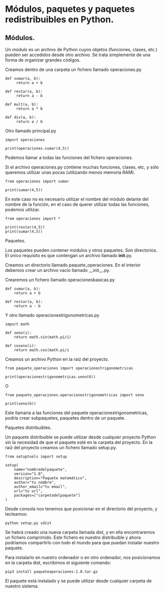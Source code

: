 

# Módulos, paquetes y paquetes redistribuibles en Python.

## Módulos.

Un _módulo_ es un archivo de Python cuyos objetos (funciones, clases, etc.) pueden ser accedidos desde otro archivo. Se trata simplemente de una forma de organizar grandes códigos.

Creamos dentro de una carpeta un fichero llamado operaciones.py
```
def sumar(a, b):
     return a + b

def restar(a, b):
     return a - b

def mult(a, b):
     return a * b

def div(a, b):
     return a / b
```
Otro llamado principal.py
```
import operaciones

print(operaciones.sumar(4,5))
```
Podemos llamar a todas las funciones del fichero operaciones.

Si el archivo operaciones.py contiene muchas funciones, clases, etc, y sólo queremos utilizar unas pocas (utilizando menos memoria RAM).
```
from operaciones import sumar

print(sumar(4,5))
```
En este caso no es necesario utilizar el nombre del módulo delante del nombre de la función, en el caso de querer utilizar todas las funciones, podemos utilizar.
```
from operaciones import *

print(restar(4,5))
print(sumar(4,5))
```
Paquetes.

Los paquetes pueden contener módulos y otros paquetes. Son directorios. El único requisito es que contengan un archivo llamado __init__.py.

Creamos un directorio llamado paquete\_operaciones. En el interior debemos crear un archivo vacio llamado \_\_init\_\_.py.

Crearemos un fichero llamado operacionesbasicas.py
```
def sumar(a, b):
    return a + b

def restar(a, b):
    return a - b
```
Y otro llamado operacionestrigonometricas.py
```
import math

def seno(i):
    return math.sin(math.pi/i)

def coseno(i):
    return math.cos(math.pi/i
```
Creamos un archivo Python en la raíz del proyecto.
```
from paquete_operaciones import operacionestrigonometricas

print(operacionestrigonometricas.seno(6))
```
O
```
from paquete_operaciones.operacionestrigonometricas import seno

print(seno(6))
```
Este llamaría a las funciones del paquete operacionestrigonometricas, podría crear subpaquetes, paquetes dentro de un paquete.

Paquetes distribuibles.

Un paquete distribuible se puede utilizar desde cualquier proyecto Python sin la necesidad de que el paquete esté en la carpeta del proyecto. En la raíz del proyecto creamos un fichero llamado setup.py.


```
from setuptools import setup

setup(
    name="nombredelpaquete",
    version="1.0",
    description="Paquete matemático",
    author="tu nombre",
    author_email="tu email",
    url="tu url",
    packages=["carpetadelpaquete"]
)
```

Desde consola nos tenemos que posicionar en el directorio del proyecto, y tecleamos:
```
python setup.py sdist
```
Se habrá creado una nueva carpeta llamada dist, y en ella encontraremos un fichero comprimido. Este fichero es nuestro distribuible y ahora podríamos compartirlo con todo el mundo para que puedan instalar nuestro paquete.

Para instalarlo en nuestro ordenador o en otro ordenador, nos posicionamos en la carpeta dist, escribimos el siguiente comando:
```
pip3 install paqueteoperaciones-1.0.tar.gz
```
El paquete está instalado y se puede utilizar desde cualquier carpeta de nuestro sistema.
